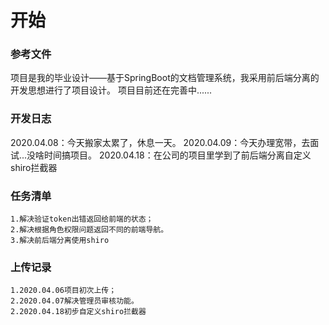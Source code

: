 # 开始

### 参考文件
项目是我的毕业设计——基于SpringBoot的文档管理系统，我采用前后端分离的开发思想进行了项目设计。
项目目前还在完善中......
### 开发日志
2020.04.08：今天搬家太累了，休息一天。
2020.04.09：今天办理宽带，去面试...没啥时间搞项目。
2020.04.18：在公司的项目里学到了前后端分离自定义shiro拦截器
### 任务清单
    1.解决验证token出错返回给前端的状态；
    2.解决根据角色权限问题返回不同的前端导航。
    3.解决前后端分离使用shiro
### 上传记录
    1.2020.04.06项目初次上传；
    2.2020.04.07解决管理员审核功能。
    2.2020.04.18初步自定义shiro拦截器


